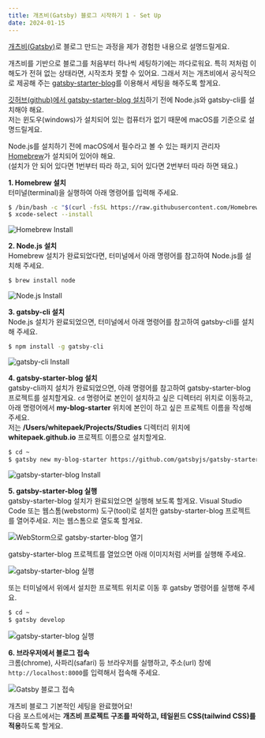 ```yaml
---
title: 개츠비(Gatsby) 블로그 시작하기 1 - Set Up
date: 2024-01-15
---
```


[개츠비(Gatsby)](https://www.gatsbyjs.com/)로 블로그 만드는 과정을 제가 경험한 내용으로 설명드릴게요.

개츠비를 기반으로 블로그를 처음부터 하나씩 세팅하기에는 까다로워요. 특히 저처럼 이해도가 전혀 없는 상태라면, 시작조차 못할 수 있어요.
그래서 저는 개츠비에서 공식적으로 제공해 주는 [gatsby-starter-blog](https://www.gatsbyjs.com/starters/gatsbyjs/gatsby-starter-blog)를 이용해서 세팅을 해주도록 할게요.

[깃허브(github)에서 gatsby-starter-blog 설치](https://github.com/gatsbyjs/gatsby-starter-blog)하기 전에 Node.js와 gatsby-cli를 설치해야 해요.   
저는 윈도우(windows)가 설치되어 있는 컴퓨터가 없기 때문에 macOS를 기준으로 설명드릴게요.

Node.js를 설치하기 전에 macOS에서 필수라고 볼 수 있는 패키지 관리자 [Homebrew](https://brew.sh/ko/)가 설치되어 있어야 해요.   
(설치가 안 되어 있다면 1번부터 따라 하고, 되어 있다면 2번부터 따라 하면 돼요.)

**1. Homebrew 설치**   
터미널(terminal)을 실행하여 아래 명령어를 입력해 주세요.

```bash
$ /bin/bash -c "$(curl -fsSL https://raw.githubusercontent.com/Homebrew/install/HEAD/install.sh)"
$ xcode-select --install
```
![Homebrew Install](./images/homebrew-install.png)

**2. Node.js 설치**   
Homebrew 설치가 완료되었다면, 터미널에서 아래 명령어를 참고하여 Node.js를 설치해 주세요.

```bash
$ brew install node
```
![Node.js Install](./images/node-install.png)

**3. gatsby-cli 설치**   
Node.js 설치가 완료되었으면, 터미널에서 아래 명령어를 참고하여 gatsby-cli를 설치해 주세요.

```bash
$ npm install -g gatsby-cli
```
![gatsby-cli Install](./images/gatsby-cli-install.png)

**4. gatsby-starter-blog 설치**   
gatsby-cli까지 설치가 완료되었으면, 아래 명령어를 참고하여 gatsby-starter-blog 프로젝트를 설치할게요.
`cd` 명령어로 본인이 설치하고 싶은 디렉터리 위치로 이동하고, 아래 명령어에서 **my-blog-starter** 위치에 본인이 하고 싶은 프로젝트 이름을 작성해 주세요.   
저는 **/Users/whitepaek/Projects/Studies** 디렉터리 위치에 **whitepaek.github.io** 프로젝트 이름으로 설치할게요.

```bash
$ cd ~
$ gatsby new my-blog-starter https://github.com/gatsbyjs/gatsby-starter-blog
```
![gatsby-starter-blog Install](./images/gatsby-starter-blog-install.png)

**5. gatsby-starter-blog 실행**   
gatsby-starter-blog 설치가 완료되었으면 실행해 보도록 할게요.
Visual Studio Code 또는 웹스톰(webstorm) 도구(tool)로 설치한 gatsby-starter-blog 프로젝트를 열어주세요.
저는 웹스톰으로 열도록 할게요.

![WebStorm으로 gatsby-starter-blog 열기](./images/webstorm-blog-open.png)

gatsby-starter-blog 프로젝트를 열었으면 아래 이미지처럼 서버를 실행해 주세요.

![gatsby-starter-blog 실행](./images/gatsby-develop-run.png)

또는 터미널에서 위에서 설치한 프로젝트 위치로 이동 후 gatsby 명령어를 실행해 주세요.

```bash
$ cd ~
$ gatsby develop
```
![gatsby-starter-blog 실행](./images/gatsby-develop-command.png)

**6. 브라우저에서 블로그 접속**   
크롬(chrome), 사파리(safari) 등 브라우저를 실행하고, 주소(url) 창에 `http://localhost:8000`를 입력해서 접속해 주세요.

![Gatsby 블로그 접속](./images/gatsby-blog-url.png)

개츠비 블로그 기본적인 세팅을 완료했어요!   
다음 포스트에서는 **개츠비 프로젝트 구조를 파악하고, 테일윈드 CSS(tailwind CSS)를 적용**하도록 할게요.